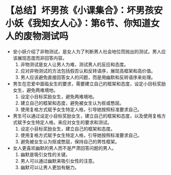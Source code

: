 # 【总结】坏男孩《小课集合》：坏男孩安小妖《我知女人心》：第6节、你知道女人的废物测试吗

-   安小妖介绍了非物测试，是女人为了判断男人社会地位而抛出的测试，男人应该展现态度而非回答内容。
    1.  非物测试是女人让男人为难，测试男人的反应和态度。
    2.  应对非物测试的方法包括假否认和反转语序，展现高框架和高价值。
    3.  男人应该避免直接回答女人的问题，而是用幽默和反转语序来处理。
-   男生在恋爱中面临女生的要求，需要建立自己的框架和态度，设定小目标奖励女生，避免两难境地。
    1.  设定小目标奖励女生，避免两难境地。
    2.  建立自己的框架和态度，避免被女生认为抠或憋屈。
    3.  使用复格方式赋予女生特定人格，引导她按照标准要求自己。
-   男生可以通过设定小目标奖励女生，建立自己的框架和态度，以及使用复格方式赋予女生特定人格，来应对女生的要求和测试。
    1.  设定小目标奖励女生，建立自己的框架和态度。
    2.  使用复格方式赋予女生特定人格，引导她按照标准要求自己。
    3.  避免被女生认为抠或憋屈，保持自己的男性框架。
-   女人更喜欢幽默的男人而不是严肃回答问题的男人。
    1.  幽默是吸引女性的关键。
    2.  男人可以通过幽默来吸引女性的注意。
    3.  幽默可以让男人更加有魅力。